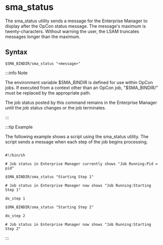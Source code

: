 # sma_status

The sma_status utility sends a message for the Enterprise Manager to display after the OpCon status message. The message's maximum is twenty-characters. Without warning the user, the LSAM truncates messages longer than the maximum.

## Syntax

```$SMA_BINDIR/sma_status "<message>"```

:::info Note

The environment variable $SMA_BINDIR is defined for use within OpCon jobs. If executed from a context other than an OpCon job, "$SMA_BINDIR/" must be replaced by the appropriate path.

The job status posted by this command remains in the Enterprise Manager until the job status changes or the job terminates.

:::

:::tip Example

The following example shows a script using the sma_status utility. The script sends a message when each step of the job begins processing.

```

#!/bin/sh

# Job status in Enterprise Manager currently shows "Job Running:Pid = pid"

$SMA_BINDIR/sma_status "Starting Step 1"

# Job status in Enterprise Manager now shows "Job Running:Starting Step 1"

do_step 1

$SMA_BINDIR/sma_status "Starting Step 2"

do_step 2

# Job status in Enterprise Manager now shows "Job Running:Starting Step 2"

```

:::